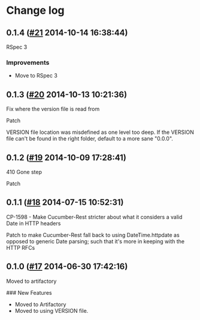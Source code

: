 # Change log

## 0.1.4 ([#21](https://git.mobcastdev.com/TEST/cucumber-rest/pull/21) 2014-10-14 16:38:44)

RSpec 3

### Improvements

- Move to RSpec 3

## 0.1.3 ([#20](https://git.mobcastdev.com/TEST/cucumber-rest/pull/20) 2014-10-13 10:21:36)

Fix where the version file is read from

Patch

VERSION file location was misdefined as one level too deep. If the VERSION file can't be found in the right folder, default to a more sane "0.0.0".

## 0.1.2 ([#19](https://git.mobcastdev.com/TEST/cucumber-rest/pull/19) 2014-10-09 17:28:41)

410 Gone step

Patch

## 0.1.1 ([#18](https://git.mobcastdev.com/TEST/cucumber-rest/pull/18) 2014-07-15 10:52:31)

CP-1598 - Make Cucumber-Rest stricter about what it considers a valid Date in HTTP headers

Patch to make Cucumber-Rest fall back to using DateTime.httpdate as opposed to generic Date parsing; such that it's more in keeping with the HTTP RFCs

## 0.1.0 ([#17](https://git.mobcastdev.com/TEST/cucumber-rest/pull/17) 2014-06-30 17:42:16)

Moved to artifactory

### New Features

- Moved to Artifactory
- Moved to using VERSION file.


